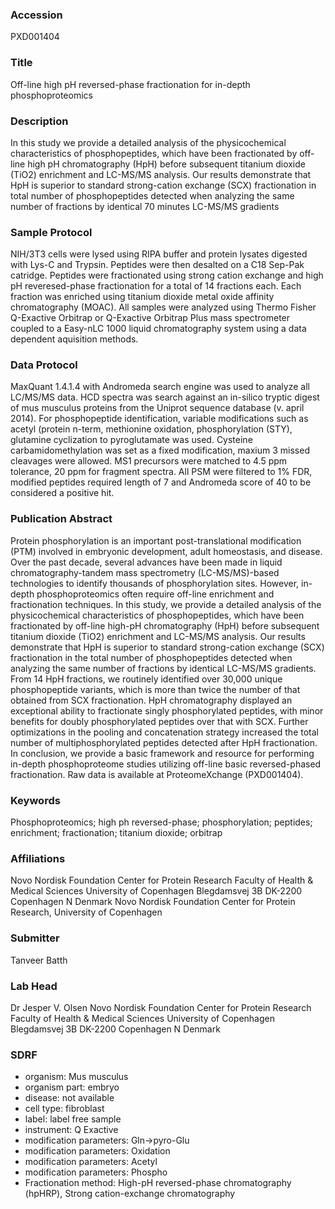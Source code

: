 ### Accession
PXD001404

### Title
Off-line high pH reversed-phase fractionation for in-depth phosphoproteomics

### Description
In this study we provide a detailed analysis of the physicochemical characteristics of phosphopeptides, which have been fractionated by off-line high pH chromatography (HpH) before subsequent titanium dioxide (TiO2) enrichment and LC-MS/MS analysis. Our results demonstrate that HpH is superior to standard strong-cation exchange (SCX) fractionation in total number of phosphopeptides detected when analyzing the same number of fractions by identical 70 minutes LC-MS/MS gradients

### Sample Protocol
NIH/3T3 cells were lysed using RIPA buffer and protein lysates digested with Lys-C and Trypsin. Peptides were then desalted on a C18 Sep-Pak catridge. Peptides were fractionated using strong cation exchange and high pH reveresed-phase fractionation for a total of 14 fractions each. Each fraction was enriched using titanium dioxide metal oxide affinity chromatography (MOAC). All samples were analyzed using Thermo Fisher Q-Exactive Orbitrap or Q-Exactive Orbitrap Plus mass spectrometer coupled to a Easy-nLC 1000 liquid chromatography system using a data dependent aquisition methods.

### Data Protocol
MaxQuant 1.4.1.4 with Andromeda search engine was used to analyze all LC/MS/MS data. HCD spectra was search against an in-silico tryptic digest of mus musculus proteins from the Uniprot sequence database (v. april 2014). For phosphopeptide identification, variable modifications such as acetyl (protein n-term, methionine oxidation, phosphorylation (STY), glutamine cyclization to pyroglutamate was used. Cysteine carbamidomethylation was set as a fixed modification, maxium 3 missed cleavages were allowed. MS1 precursors were matched to 4.5 ppm tolerance, 20 ppm for fragment spectra. All PSM were filtered to 1% FDR, modified peptides required length of 7 and Andromeda score of 40 to be considered a positive hit.

### Publication Abstract
Protein phosphorylation is an important post-translational modification (PTM) involved in embryonic development, adult homeostasis, and disease. Over the past decade, several advances have been made in liquid chromatography-tandem mass spectrometry (LC-MS/MS)-based technologies to identify thousands of phosphorylation sites. However, in-depth phosphoproteomics often require off-line enrichment and fractionation techniques. In this study, we provide a detailed analysis of the physicochemical characteristics of phosphopeptides, which have been fractionated by off-line high-pH chromatography (HpH) before subsequent titanium dioxide (TiO2) enrichment and LC-MS/MS analysis. Our results demonstrate that HpH is superior to standard strong-cation exchange (SCX) fractionation in the total number of phosphopeptides detected when analyzing the same number of fractions by identical LC-MS/MS gradients. From 14 HpH fractions, we routinely identified over 30,000 unique phosphopeptide variants, which is more than twice the number of that obtained from SCX fractionation. HpH chromatography displayed an exceptional ability to fractionate singly phosphorylated peptides, with minor benefits for doubly phosphorylated peptides over that with SCX. Further optimizations in the pooling and concatenation strategy increased the total number of multiphosphorylated peptides detected after HpH fractionation. In conclusion, we provide a basic framework and resource for performing in-depth phosphoproteome studies utilizing off-line basic reversed-phased fractionation. Raw data is available at ProteomeXchange (PXD001404).

### Keywords
Phosphoproteomics; high ph reversed-phase; phosphorylation; peptides;  enrichment; fractionation; titanium dioxide; orbitrap

### Affiliations
Novo Nordisk Foundation Center for Protein Research Faculty of Health & Medical Sciences University of Copenhagen Blegdamsvej 3B  DK-2200 Copenhagen N Denmark
Novo Nordisk Foundation Center for Protein Research, University of Copenhagen

### Submitter
Tanveer Batth

### Lab Head
Dr Jesper V. Olsen
Novo Nordisk Foundation Center for Protein Research Faculty of Health & Medical Sciences University of Copenhagen Blegdamsvej 3B  DK-2200 Copenhagen N Denmark


### SDRF
- organism: Mus musculus
- organism part: embryo
- disease: not available
- cell type: fibroblast
- label: label free sample
- instrument: Q Exactive
- modification parameters: Gln->pyro-Glu
- modification parameters: Oxidation
- modification parameters: Acetyl
- modification parameters: Phospho
- Fractionation method: High-pH reversed-phase chromatography (hpHRP), Strong cation-exchange chromatography

